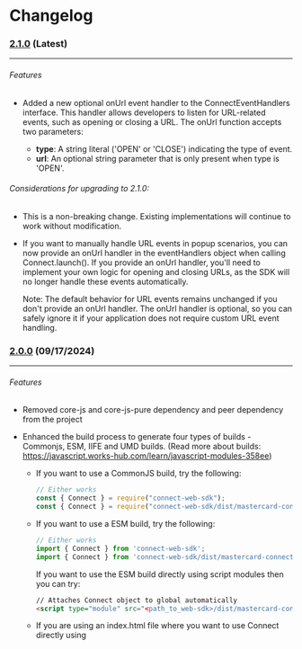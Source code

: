 # Changelog

### [2.1.0](https://www.npmjs.com/package/connect-web-sdk/v/2.1.0) (Latest)
---
###### Features
- Added a new optional onUrl event handler to the ConnectEventHandlers interface. This handler allows developers to listen for URL-related events, such as opening or closing a URL. The onUrl function accepts two parameters:

  - **type**: A string literal ('OPEN' or 'CLOSE') indicating the type of event.
  - **url**: An optional string parameter that is only present when type is 'OPEN'.

###### Considerations for upgrading to 2.1.0:
- This is a non-breaking change. Existing implementations will continue to work without modification.
- If you want to manually handle URL events in popup scenarios, you can now provide an onUrl handler in the eventHandlers object when calling Connect.launch(). 
    If you provide an onUrl handler, you'll need to implement your own logic for opening and closing URLs, as the SDK will no longer handle these events automatically.
    
    Note: The default behavior for URL events remains unchanged if you don't provide an onUrl handler. The onUrl handler is optional, so you can safely ignore it if your application does not require custom URL event handling.

### [2.0.0](https://www.npmjs.com/package/connect-web-sdk/v/2.0.0) (09/17/2024)
___
###### Features
- Removed core-js and core-js-pure dependency and peer dependency from the project
- Enhanced the build process to generate four types of builds - Commonjs, ESM, IIFE and UMD builds. (Read more about builds: https://javascript.works-hub.com/learn/javascript-modules-358ee)

    - If you want to use a CommonJS build, try the following:

        ```js
        // Either works
        const { Connect } = require("connect-web-sdk");
        const { Connect } = require("connect-web-sdk/dist/mastercard-connect-cjs.min.js");
        ```

    - If you want to use a ESM build, try the following:

        ```js 
        // Either works
        import { Connect } from 'connect-web-sdk';
        import { Connect } from 'connect-web-sdk/dist/mastercard-connect-esm.min.js';
        ```

        If you want to use the ESM build directly using script modules then you can try:

        ```html 
        // Attaches Connect object to global automatically
        <script type="module" src="<path_to_web-sdk>/dist/mastercard-connect-esm.min.js"></script>
        ```

    - If you are using an index.html file where you want to use Connect directly using <script src=" ">, you can try the IIFE or UMD build.
        
        - UMD (Universal Module Definition) attempts to offer compatibility with the most popular script loaders. The pattern has two parts: an IIFE where it is checked the module loader implemented by the user, and an anonymous function that creates the module
            ```html
            In index.html,
            <script src="node_modules/connect-web-sdk/dist/mastercard-connect-umd.min.js"></script>
            
            // Attaches Connect object to global automatically
            ```


        - IIFE (Immediately Invoked Function Expression) was the first way to define a module without using anything else. Based on the Revealing Module Pattern, IIFEs simulate a context where we have private data (the one defined in the function) and public data (the one exposed via the function's return)

            ```html
            In index.html,
            <script src="node_modules/connect-web-sdk/dist/mastercard-connect-iife.min.js"></script>

            // Attaches Connect object to global automatically
            ```
    

###### Considerations for upgrading to 2.0.0:
- **Our package no longer requires CoreJS as a peer dependency**. This change may affect projects that relied on our package to provide CoreJS functionality. Since we are no longer supporting IE and older browsers, we removed the core-js peer dependency and core-js-pure dependency. If you were installing CoreJS solely because of our package's peer dependency, you may now remove it from your project if it's not needed for other purposes.
- We now support multiple builds formats to support various use cases and environments [CommonJS (CJS), ECMAScript Modules (ESM), Immediately Invoked Function Expression (IIFE), Universal Module Definition (UMD)] You now have more flexibility in how you can use our package

### [1.1.0](https://www.npmjs.com/package/connect-web-sdk/v/1.1.0) (03/22/2024)
___
###### Features
- Introduced a new `redirectUrl` option in the ConnectOptions interface. **This parameter is only required for App to App**. This is the URL to redirect back to your mobile app after completing an FI’s OAuth flow (universal link on iOS, app link on Android). If you need to support the optional redirectUrl feature, update your code to pass the redirectUrl property in the ConnectOptions object when launching the Connect SDK. 
    
    ```Connect.launch(url, eventHandlers, { redirectUrl: 'https://example.com' });```

- Added support for **NextJS** framework ✨
- Moved the styling code for the iframe overlay into the launch method, ensuring it's applied consistently across different launch scenarios.
###### Considerations for upgrading to 1.1.0:
- If you want to utilize the `redirectUrl` option, you need to update your code to pass the desired redirect URL when launching the Connect experience.
- No breaking changes to existing functionality, but you should review the updated ConnectOptions interface and update your code accordingly if you plan to use the redirectUrl option.

### [1.0.0-rc.5](https://www.npmjs.com/package/connect-web-sdk/v/1.0.0-rc.5) (03/02/2023)
___
###### Features
- Added **aria-label** and **title** attributes to the iframe for improved accessibility.
###### Considerations for upgrading to 1.0.0-rc.5:
- No breaking changes or major functionality updates. You can upgrade to this version without any significant changes to the implementation.